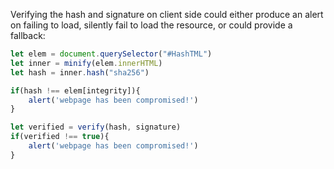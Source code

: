 Verifying the hash and signature on client side could either produce an alert on failing to load, silently fail to load the resource, or could provide a fallback:

``` javascript
let elem = document.querySelector("#HashTML")
let inner = minify(elem.innerHTML)
let hash = inner.hash("sha256")

if(hash !== elem[integrity]){
	alert('webpage has been compromised!')
}

let verified = verify(hash, signature)
if(verified !== true){
	alert('webpage has been compromised!')
}
```
